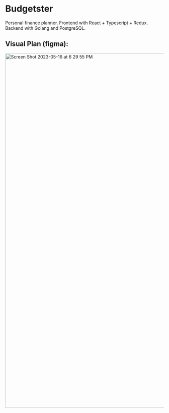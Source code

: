 # Budgetster
Personal finance planner. Frontend with React + Typescript + Redux. Backend with Golang and PostgreSQL.

## Visual Plan (figma):
<img width="1124" alt="Screen Shot 2023-05-16 at 6 29 55 PM" src="https://github.com/jacoblurie29/Budgetster/assets/19592236/46e9938c-1740-4a0c-91d8-4ab9828aad66">

